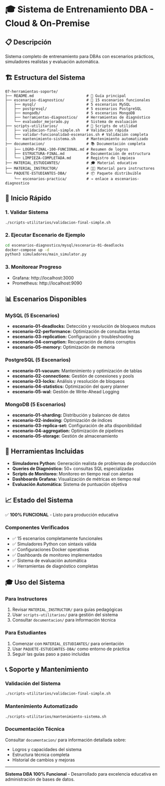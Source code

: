 # 🎓 Sistema de Entrenamiento DBA - Cloud & On-Premise

## 📋 Descripción
Sistema completo de entrenamiento para DBAs con escenarios prácticos, simuladores realistas y evaluación automática.

## 🏗️ Estructura del Sistema

```
07-herramientas-soporte/
├── README.md                        # 📖 Guía principal
├── escenarios-diagnostico/          # 🎯 15 escenarios funcionales
│   ├── mysql/                       # 5 escenarios MySQL
│   ├── postgresql/                  # 5 escenarios PostgreSQL
│   ├── mongodb/                     # 5 escenarios MongoDB
│   ├── herramientas-diagnostico/    # Herramientas de diagnóstico
│   └── evaluador_mejorado.py        # Sistema de evaluación
├── scripts-utilitarios/             # 🔧 Scripts de utilidad
│   ├── validacion-final-simple.sh   # Validación rápida
│   ├── validar-funcionalidad-escenarios.sh # Validación completa
│   └── mantenimiento-sistema.sh     # Mantenimiento automatizado
├── documentacion/                   # 📚 Documentación completa
│   ├── LOGRO-FINAL-100-FUNCIONAL.md # Resumen de logros
│   ├── ESTRUCTURA-FINAL.md          # Documentación de estructura
│   └── LIMPIEZA-COMPLETADA.md       # Registro de limpieza
├── MATERIAL_ESTUDIANTES/            # 🎓 Material educativo
├── MATERIAL_INSTRUCTOR/             # 👨‍🏫 Material para instructores
└── PAQUETE-ESTUDIANTES-DBA/         # 📦 Paquete distribuible
    └── escenarios-practica/         # → enlace a escenarios-diagnostico
```

## 🚀 Inicio Rápido

### 1. Validar Sistema
```bash
./scripts-utilitarios/validacion-final-simple.sh
```

### 2. Ejecutar Escenario de Ejemplo
```bash
cd escenarios-diagnostico/mysql/escenario-01-deadlocks
docker-compose up -d
python3 simuladores/main_simulator.py
```

### 3. Monitorear Progreso
- Grafana: http://localhost:3000
- Prometheus: http://localhost:9090

## 📊 Escenarios Disponibles

### MySQL (5 Escenarios)
- **escenario-01-deadlocks:** Detección y resolución de bloqueos mutuos
- **escenario-02-performance:** Optimización de consultas lentas
- **escenario-03-replication:** Configuración y troubleshooting
- **escenario-04-corruption:** Recuperación de datos corruptos
- **escenario-05-memory:** Optimización de memoria

### PostgreSQL (5 Escenarios)
- **escenario-01-vacuum:** Mantenimiento y optimización de tablas
- **escenario-02-connections:** Gestión de conexiones y pools
- **escenario-03-locks:** Análisis y resolución de bloqueos
- **escenario-04-statistics:** Optimización del query planner
- **escenario-05-wal:** Gestión de Write-Ahead Logging

### MongoDB (5 Escenarios)
- **escenario-01-sharding:** Distribución y balanceo de datos
- **escenario-02-indexing:** Optimización de índices
- **escenario-03-replica-set:** Configuración de alta disponibilidad
- **escenario-04-aggregation:** Optimización de pipelines
- **escenario-05-storage:** Gestión de almacenamiento

## 🔧 Herramientas Incluidas

- **Simuladores Python:** Generación realista de problemas de producción
- **Queries de Diagnóstico:** 50+ consultas SQL especializadas
- **Scripts de Monitoreo:** Monitoreo en tiempo real con alertas
- **Dashboards Grafana:** Visualización de métricas en tiempo real
- **Evaluación Automática:** Sistema de puntuación objetiva

## 📈 Estado del Sistema

✅ **100% FUNCIONAL** - Listo para producción educativa

### Componentes Verificados
- ✅ 15 escenarios completamente funcionales
- ✅ Simuladores Python con sintaxis válida
- ✅ Configuraciones Docker operativas
- ✅ Dashboards de monitoreo implementados
- ✅ Sistema de evaluación automática
- ✅ Herramientas de diagnóstico completas

## 🎓 Uso del Sistema

### Para Instructores
1. Revisar `MATERIAL_INSTRUCTOR/` para guías pedagógicas
2. Usar `scripts-utilitarios/` para gestión del sistema
3. Consultar `documentacion/` para información técnica

### Para Estudiantes
1. Comenzar con `MATERIAL_ESTUDIANTES/` para orientación
2. Usar `PAQUETE-ESTUDIANTES-DBA/` como entorno de práctica
3. Seguir las guías paso a paso incluidas

## 📞 Soporte y Mantenimiento

### Validación del Sistema
```bash
./scripts-utilitarios/validacion-final-simple.sh
```

### Mantenimiento Automatizado
```bash
./scripts-utilitarios/mantenimiento-sistema.sh
```

### Documentación Técnica
Consultar `documentacion/` para información detallada sobre:
- Logros y capacidades del sistema
- Estructura técnica completa
- Historial de cambios y mejoras

---

**Sistema DBA 100% Funcional** - Desarrollado para excelencia educativa en administración de bases de datos.
